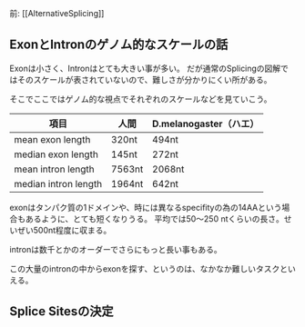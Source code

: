 前: [[AlternativeSplicing]]

## ExonとIntronのゲノム的なスケールの話

Exonは小さく、Intronはとても大きい事が多い。
だが通常のSplicingの図解ではそのスケールが表されていないので、難しさが分かりにくい所がある。

そこでここではゲノム的な視点でそれぞれのスケールなどを見ていこう。

| 項目 | 人間 | D.melanogaster（ハエ） |
| ---- | ---- | ---- |
| mean exon length | 320nt | 494nt |
| median exon length | 145nt | 272nt |
| mean intron length | 7563nt | 2068nt |
| median intron length | 1964nt | 642nt |

exonはタンパク質の1ドメインや、時には異なるspecifityの為の14AAという場合もあるように、とても短くなりうる。
平均では50〜250 ntくらいの長さ。せいぜい500nt程度に収まる。

intronは数千とかのオーダーでさらにもっと長い事もある。

この大量のintronの中からexonを探す、というのは、なかなか難しいタスクといえる。

## Splice Sitesの決定

